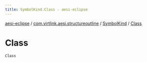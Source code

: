 ```yaml
---
title: SymbolKind.Class - aesi-eclipse
---
```


[aesi-eclipse](../../index.html) / [com.virtlink.aesi.structureoutline](../index.html) / [SymbolKind](index.html) / [Class](.)

# Class

`Class`